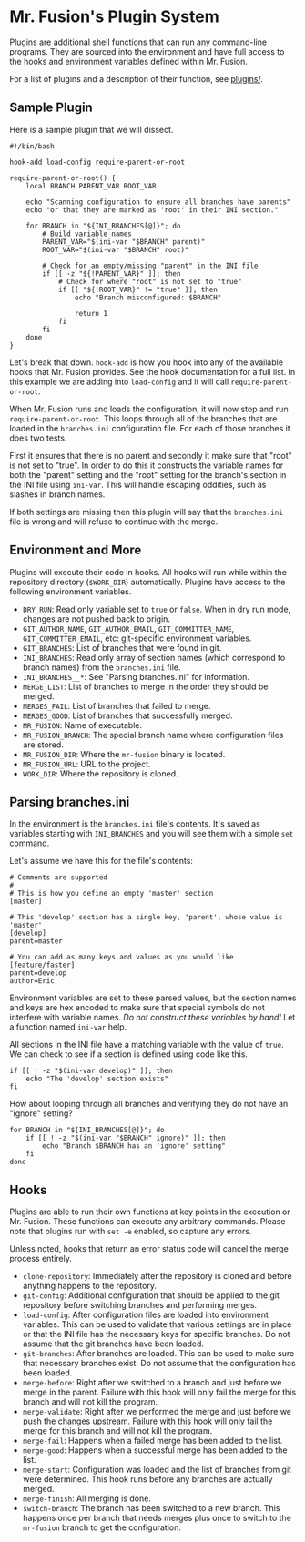 Mr. Fusion's Plugin System
==========================

Plugins are additional shell functions that can run any command-line programs.  They are sourced into the environment and have full access to the hooks and environment variables defined within Mr. Fusion.

For a list of plugins and a description of their function, see [plugins/](plugins/).


Sample Plugin
-------------

Here is a sample plugin that we will dissect.

    #!/bin/bash

    hook-add load-config require-parent-or-root

    require-parent-or-root() {
        local BRANCH PARENT_VAR ROOT_VAR

        echo "Scanning configuration to ensure all branches have parents"
        echo "or that they are marked as 'root' in their INI section."

        for BRANCH in "${INI_BRANCHES[@]}"; do
            # Build variable names
            PARENT_VAR="$(ini-var "$BRANCH" parent)"
            ROOT_VAR="$(ini-var "$BRANCH" root)"

            # Check for an empty/missing "parent" in the INI file
            if [[ -z "${!PARENT_VAR}" ]]; then
                # Check for where "root" is not set to "true"
                if [[ "${!ROOT_VAR}" != "true" ]]; then
                    echo "Branch misconfigured: $BRANCH"

                    return 1
                fi
            fi
        done
    }

Let's break that down.  `hook-add` is how you hook into any of the available hooks that Mr. Fusion provides.  See the hook documentation for a full list.  In this example we are adding into `load-config` and it will call `require-parent-or-root`.

When Mr. Fusion runs and loads the configuration, it will now stop and run `require-parent-or-root`.  This loops through all of the branches that are loaded in the `branches.ini` configuration file.  For each of those branches it does two tests.

First it ensures that there is no parent and secondly it make sure that "root" is not set to "true".  In order to do this it constructs the variable names for both the "parent" setting and the "root" setting for the branch's section in the INI file using `ini-var`.  This will handle escaping oddities, such as slashes in branch names.

If both settings are missing then this plugin will say that the `branches.ini` file is wrong and will refuse to continue with the merge.


Environment and More
--------------------

Plugins will execute their code in hooks.  All hooks will run while within the repository directory (`$WORK_DIR`) automatically.  Plugins have access to the following environment variables.

* `DRY_RUN`: Read only variable set to `true` or `false`.  When in dry run mode, changes are not pushed back to origin.
* `GIT_AUTHOR_NAME`, `GIT_AUTHOR_EMAIL`, `GIT_COMMITTER_NAME`, `GIT_COMMITTER_EMAIL`, etc: git-specific environment variables.
* `GIT_BRANCHES`: List of branches that were found in git.
* `INI_BRANCHES`: Read only array of section names (which correspond to branch names) from the `branches.ini` file.
* `INI_BRANCHES__*`: See "Parsing branches.ini" for information.
* `MERGE_LIST`: List of branches to merge in the order they should be merged.
* `MERGES_FAIL`: List of branches that failed to merge.
* `MERGES_GOOD`: List of branches that successfully merged.
* `MR_FUSION`: Name of executable.
* `MR_FUSION_BRANCH`: The special branch name where configuration files are stored.
* `MR_FUSION_DIR`: Where the `mr-fusion` binary is located.
* `MR_FUSION_URL`: URL to the project.
* `WORK_DIR`: Where the repository is cloned.


Parsing branches.ini
--------------------

In the environment is the `branches.ini` file's contents.  It's saved as variables starting with `INI_BRANCHES` and you will see them with a simple `set` command.

Let's assume we have this for the file's contents:

    # Comments are supported
    #
    # This is how you define an empty 'master' section
    [master]

    # This 'develop' section has a single key, 'parent', whose value is 'master'
    [develop]
    parent=master

    # You can add as many keys and values as you would like
    [feature/faster]
    parent=develop
    author=Eric

Environment variables are set to these parsed values, but the section names and keys are hex encoded to make sure that special symbols do not interfere with variable names.  *Do not construct these variables by hand!*  Let a function named `ini-var` help.

All sections in the INI file have a matching variable with the value of `true`.  We can check to see if a section is defined using code like this.

    if [[ ! -z "$(ini-var develop)" ]]; then
        echo "The 'develop' section exists"
    fi

How about looping through all branches and verifying they do not have an "ignore" setting?

    for BRANCH in "${INI_BRANCHES[@]}"; do
        if [[ ! -z "$(ini-var "$BRANCH" ignore)" ]]; then
            echo "Branch $BRANCH has an 'ignore' setting"
        fi
    done


Hooks
-----

Plugins are able to run their own functions at key points in the execution or Mr. Fusion.  These functions can execute any arbitrary commands.  Please note that plugins run with `set -e` enabled, so capture any errors.

Unless noted, hooks that return an error status code will cancel the merge process entirely.

* `clone-repository`: Immediately after the repository is cloned and before anything happens to the repository.
* `git-config`: Additional configuration that should be applied to the git repository before switching branches and performing merges.
* `load-config`: After configuration files are loaded into environment variables.  This can be used to validate that various settings are in place or that the INI file has the necessary keys for specific branches.  Do not assume that the git branches have been loaded.
* `git-branches`: After branches are loaded.  This can be used to make sure that necessary branches exist.  Do not assume that the configuration has been loaded.
* `merge-before`: Right after we switched to a branch and just before we merge in the parent.  Failure with this hook will only fail the merge for this branch and will not kill the program.
* `merge-validate`: Right after we performed the merge and just before we push the changes upstream.  Failure with this hook will only fail the merge for this branch and will not kill the program.
* `merge-fail`: Happens when a failed merge has been added to the list.
* `merge-good`: Happens when a successful merge has been added to the list.
* `merge-start`: Configuration was loaded and the list of branches from git were determined.  This hook runs before any branches are actually merged.
* `merge-finish`: All merging is done.
* `switch-branch`: The branch has been switched to a new branch.  This happens once per branch that needs merges plus once to switch to the `mr-fusion` branch to get the configuration.
